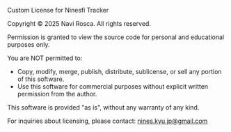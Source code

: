Custom License for Ninesfi Tracker

Copyright © 2025 Navi Rosca. All rights reserved.

Permission is granted to view the source code for personal and educational purposes only.

You are NOT permitted to:
- Copy, modify, merge, publish, distribute, sublicense, or sell any portion of this software.
- Use this software for commercial purposes without explicit written permission from the author.

This software is provided "as is", without any warranty of any kind.

For inquiries about licensing, please contact: nines.kyu.jp@gmail.com
